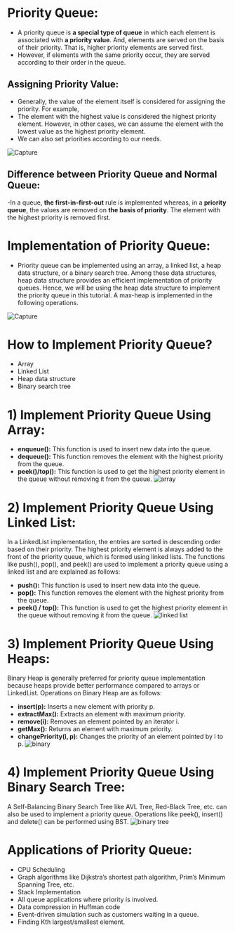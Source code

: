 # Priority Queue:

- A priority queue is **a special type of queue** in which each element is associated with **a priority value**. And, elements are served on the basis of their priority. That is, higher priority elements are served first.
- However, if elements with the same priority occur, they are served according to their order in the queue.

## Assigning Priority Value:
- Generally, the value of the element itself is considered for assigning the priority. For example,
- The element with the highest value is considered the highest priority element. However, in other cases, we can assume the element with the lowest value as the highest priority element.
- We can also set priorities according to our needs.

![Capture](https://user-images.githubusercontent.com/64387352/195920170-02106408-68cc-4b4c-8e49-c69be374ca2a.PNG)


## Difference between Priority Queue and Normal Queue:
-In a queue, **the first-in-first-out** rule is implemented whereas, in a **priority queue**, the values are removed on **the basis of priority**. The element with the highest priority is removed first.

# Implementation of Priority Queue:
- Priority queue can be implemented using an array, a linked list, a heap data structure, or a binary search tree. Among these data structures, heap data structure provides an efficient implementation of priority queues.
Hence, we will be using the heap data structure to implement the priority queue in this tutorial. A max-heap is implemented in the following operations.


![Capture](https://user-images.githubusercontent.com/64387352/195919467-503b0a2a-8cdc-4c53-a39d-2b32951ff941.png)

# How to Implement Priority Queue? 
- Array
- Linked List
- Heap data structure
- Binary search tree

# 1) Implement Priority Queue Using Array: 
- **enqueue():** This function is used to insert new data into the queue.
- **dequeue():** This function removes the element with the highest priority from the queue.
- **peek()/top():** This function is used to get the highest priority element in the queue without removing it from the queue.
![array](https://user-images.githubusercontent.com/64387352/195971655-84c26619-f160-41db-85d0-88e438f99eff.PNG)

# 2) Implement Priority Queue Using Linked List: 
In a LinkedList implementation, the entries are sorted in descending order based on their priority. The highest priority element is always added to the front of the priority queue, which is formed using linked lists. The functions like push(), pop(), and peek() are used to implement a priority queue using a linked list and are explained as follows:

- **push():** This function is used to insert new data into the queue.
- **pop():** This function removes the element with the highest priority from the queue.
- **peek() / top():** This function is used to get the highest priority element in the queue without removing it from the queue.
 ![linked list](https://user-images.githubusercontent.com/64387352/195971760-5a4a3316-93d1-47ee-9f40-b9096ec064ac.PNG)
 
 # 3) Implement Priority Queue Using Heaps: 
 Binary Heap is generally preferred for priority queue implementation because heaps provide better performance compared to arrays or LinkedList. Operations on Binary Heap are as follows: 

- **insert(p):** Inserts a new element with priority p.
- **extractMax():** Extracts an element with maximum priority.
- **remove(i):** Removes an element pointed by an iterator i.
- **getMax():** Returns an element with maximum priority.
- **changePriority(i, p):** Changes the priority of an element pointed by i to p.
![binary](https://user-images.githubusercontent.com/64387352/195971838-5641925d-3165-4446-bb7c-063bb840fda3.PNG)

# 4) Implement Priority Queue Using Binary Search Tree: 
A Self-Balancing Binary Search Tree like AVL Tree, Red-Black Tree, etc. can also be used to implement a priority queue. Operations like peek(), insert() and delete() can be performed using BST.
![binary tree](https://user-images.githubusercontent.com/64387352/195971898-90a3f46f-86e4-4eb6-bed8-45a752a8dde8.PNG)

# Applications of Priority Queue: 
- CPU Scheduling
- Graph algorithms like Dijkstra’s shortest path algorithm, Prim’s Minimum Spanning Tree, etc.
- Stack Implementation
- All queue applications where priority is involved.
- Data compression in Huffman code
- Event-driven simulation such as customers waiting in a queue.
- Finding Kth largest/smallest element.


